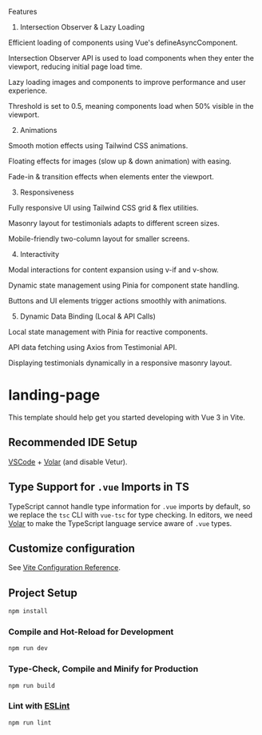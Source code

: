 Features


1. Intersection Observer & Lazy Loading

Efficient loading of components using Vue's defineAsyncComponent.

Intersection Observer API is used to load components when they enter the viewport, reducing initial page load time.

Lazy loading images and components to improve performance and user experience.

Threshold is set to 0.5, meaning components load when 50% visible in the viewport.

2. Animations

Smooth motion effects using Tailwind CSS animations.

Floating effects for images (slow up & down animation) with easing.

Fade-in & transition effects when elements enter the viewport.

3. Responsiveness

Fully responsive UI using Tailwind CSS grid & flex utilities.

Masonry layout for testimonials adapts to different screen sizes.

Mobile-friendly two-column layout for smaller screens.

4. Interactivity

Modal interactions for content expansion using v-if and v-show.

Dynamic state management using Pinia for component state handling.

Buttons and UI elements trigger actions smoothly with animations.

5. Dynamic Data Binding (Local & API Calls)

Local state management with Pinia for reactive components.

API data fetching using Axios from Testimonial API.

Displaying testimonials dynamically in a responsive masonry layout.

# landing-page

This template should help get you started developing with Vue 3 in Vite.

## Recommended IDE Setup

[VSCode](https://code.visualstudio.com/) + [Volar](https://marketplace.visualstudio.com/items?itemName=Vue.volar) (and disable Vetur).

## Type Support for `.vue` Imports in TS

TypeScript cannot handle type information for `.vue` imports by default, so we replace the `tsc` CLI with `vue-tsc` for type checking. In editors, we need [Volar](https://marketplace.visualstudio.com/items?itemName=Vue.volar) to make the TypeScript language service aware of `.vue` types.

## Customize configuration

See [Vite Configuration Reference](https://vite.dev/config/).

## Project Setup

```sh
npm install
```

### Compile and Hot-Reload for Development

```sh
npm run dev
```

### Type-Check, Compile and Minify for Production

```sh
npm run build
```

### Lint with [ESLint](https://eslint.org/)

```sh
npm run lint
```
